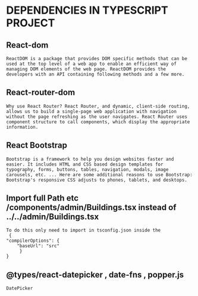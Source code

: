 # DEPENDENCIES IN TYPESCRIPT PROJECT

## React-dom

    ReactDOM is a package that provides DOM specific methods that can be used at the top level of a web app to enable an efficient way of managing DOM elements of the web page. ReactDOM provides the developers with an API containing following methods and a few more.

## React-router-dom

    Why use React Router? React Router, and dynamic, client-side routing, allows us to build a single-page web application with navigation without the page refreshing as the user navigates. React Router uses component structure to call components, which display the appropriate information.

## React Bootstrap

    Bootstrap is a framework to help you design websites faster and easier. It includes HTML and CSS based design templates for typography, forms, buttons, tables, navigation, modals, image carousels, etc. ... Here are some additional reasons to use Bootstrap: Bootstrap's responsive CSS adjusts to phones, tablets, and desktops.

## Import full Path etc /components/admin/Buildings.tsx instead of ../../admin/Buildings.tsx

    To do this only need to import in tsconfig.json inside the
     {
    "compilerOptions": {
        "baseUrl": "src"
         }
    }

## @types/react-datepicker , date-fns , popper.js

    DatePicker
